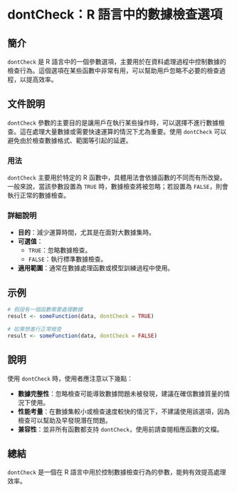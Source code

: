 <!--
Meta Description: # dontCheck：R 語言中的數據檢查選項 ## 簡介 `dontCheck` 是 R 語言中的一個參數選項，主要用於在資料處理過程中控制數據的檢查行為。這個選項在某些函數中非常有用，可以幫助用戶忽略不必要的檢查過程，以提高效率。 ## 文件說明 `dontCheck` 參數的主要目的是讓用戶...
Meta Keywords: dontcheck, true, false, result, somefunction
-->

# dontCheck：R 語言中的數據檢查選項

## 簡介
`dontCheck` 是 R 語言中的一個參數選項，主要用於在資料處理過程中控制數據的檢查行為。這個選項在某些函數中非常有用，可以幫助用戶忽略不必要的檢查過程，以提高效率。

## 文件說明
`dontCheck` 參數的主要目的是讓用戶在執行某些操作時，可以選擇不進行數據檢查。這在處理大量數據或需要快速運算的情況下尤為重要。使用 `dontCheck` 可以避免由於檢查數據格式、範圍等引起的延遲。

### 用法
`dontCheck` 主要用於特定的 R 函數中，具體用法會依據函數的不同而有所改變。一般來說，當該參數設置為 `TRUE` 時，數據檢查將被忽略；若設置為 `FALSE`，則會執行正常的數據檢查。

### 詳細說明
- **目的**：減少運算時間，尤其是在面對大數據集時。
- **可選值**：
  - `TRUE`：忽略數據檢查。
  - `FALSE`：執行標準數據檢查。
- **適用範圍**：通常在數據處理函數或模型訓練過程中使用。

## 示例
```R
# 假設有一個函數需要處理數據
result <- someFunction(data, dontCheck = TRUE)

# 如果想進行正常檢查
result <- someFunction(data, dontCheck = FALSE)
```

## 說明
使用 `dontCheck` 時，使用者應注意以下幾點：
- **數據完整性**：忽略檢查可能導致數據問題未被發現，建議在確信數據質量的情況下使用。
- **性能考量**：在數據集較小或檢查速度較快的情況下，不建議使用該選項，因為檢查可以幫助及早發現潛在問題。
- **兼容性**：並非所有函數都支持 `dontCheck`，使用前請查閱相應函數的文檔。

## 總結
`dontCheck` 是一個在 R 語言中用於控制數據檢查行為的參數，能夠有效提高處理效率。